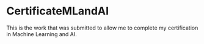 # CertificateMLandAI
This is the work that was submitted to allow me to complete my certification in Machine Learning and AI.
